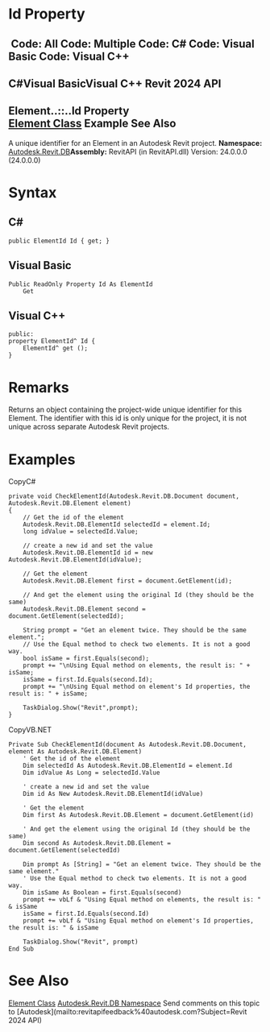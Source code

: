 # Id Property

﻿
 Code: All Code: Multiple Code: C# Code: Visual Basic Code: Visual C++   
---  
C#Visual BasicVisual C++
Revit 2024 API  
---  
Element..::..Id Property   
[Element Class](eb16114f-69ea-f4de-0d0d-f7388b105a16.md "Element Class") Example See Also  
---  
A unique identifier for an Element in an Autodesk Revit project. 
**Namespace:** [Autodesk.Revit.DB](87546ba7-461b-c646-cbb1-2cb8f5bff8b2.md "Autodesk.Revit.DB Namespace")**Assembly:** RevitAPI (in RevitAPI.dll) Version: 24.0.0.0 (24.0.0.0)
# Syntax
C#  
---  
```text
public ElementId Id { get; }
```
  
Visual Basic  
---  
```text
Public ReadOnly Property Id As ElementId
	Get
```
  
Visual C++  
---  
```text
public:
property ElementId^ Id {
	ElementId^ get ();
}
```
  
# Remarks
Returns an object containing the project-wide unique identifier for this Element. The identifier with this id is only unique for the project, it is not unique across separate Autodesk Revit projects. 
# Examples
CopyC#
```text
private void CheckElementId(Autodesk.Revit.DB.Document document, Autodesk.Revit.DB.Element element)
{
    // Get the id of the element
    Autodesk.Revit.DB.ElementId selectedId = element.Id;
    long idValue = selectedId.Value;

    // create a new id and set the value
    Autodesk.Revit.DB.ElementId id = new Autodesk.Revit.DB.ElementId(idValue);

    // Get the element 
    Autodesk.Revit.DB.Element first = document.GetElement(id);

    // And get the element using the original Id (they should be the same)
    Autodesk.Revit.DB.Element second = document.GetElement(selectedId);

    String prompt = "Get an element twice. They should be the same element.";
    // Use the Equal method to check two elements. It is not a good way.
    bool isSame = first.Equals(second);
    prompt += "\nUsing Equal method on elements, the result is: " + isSame;
    isSame = first.Id.Equals(second.Id);
    prompt += "\nUsing Equal method on element's Id properties, the result is: " + isSame;

    TaskDialog.Show("Revit",prompt);
}
```

CopyVB.NET
```text
Private Sub CheckElementId(document As Autodesk.Revit.DB.Document, element As Autodesk.Revit.DB.Element)
    ' Get the id of the element
    Dim selectedId As Autodesk.Revit.DB.ElementId = element.Id
    Dim idValue As Long = selectedId.Value

    ' create a new id and set the value
    Dim id As New Autodesk.Revit.DB.ElementId(idValue)

    ' Get the element 
    Dim first As Autodesk.Revit.DB.Element = document.GetElement(id)

    ' And get the element using the original Id (they should be the same)
    Dim second As Autodesk.Revit.DB.Element = document.GetElement(selectedId)

    Dim prompt As [String] = "Get an element twice. They should be the same element."
    ' Use the Equal method to check two elements. It is not a good way.
    Dim isSame As Boolean = first.Equals(second)
    prompt += vbLf & "Using Equal method on elements, the result is: " & isSame
    isSame = first.Id.Equals(second.Id)
    prompt += vbLf & "Using Equal method on element's Id properties, the result is: " & isSame

    TaskDialog.Show("Revit", prompt)
End Sub
```

# See Also
[Element Class](eb16114f-69ea-f4de-0d0d-f7388b105a16.md "Element Class")
[Autodesk.Revit.DB Namespace](87546ba7-461b-c646-cbb1-2cb8f5bff8b2.md "Autodesk.Revit.DB Namespace")
Send comments on this topic to [Autodesk](mailto:revitapifeedback%40autodesk.com?Subject=Revit 2024 API)